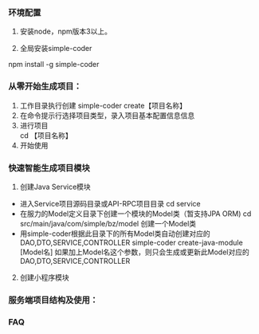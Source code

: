 

### 环境配置
1. 安装node，npm版本3以上。

2. 全局安装simple-coder

  npm install -g simple-coder

### 从零开始生成项目：
1. 工作目录执行创建
   simple-coder create【项目名称】
2. 在命令提示行选择项目类型，录入项目基本配置信息信息
3. 进行项目     
   cd 【项目名称】
4. 开始使用


### 快速智能生成项目模块
1. 创建Java Service模块
-  进入Service项目源码目录或API-RPC项目目录
   cd service
-  在服力的Model定义目录下创建一个模块的Model类（暂支持JPA ORM)
   cd src/main/java/com/simple/bz/model
   创建一个Model类
-  用simple-coder根据此目录下的所有Model类自动创建对应的 DAO,DTO,SERVICE,CONTROLLER
   simple-coder create-java-module [Model名]
   如果加上Model名这个参数，则只会生成或更新此Model对应的 DAO,DTO,SERVICE,CONTROLLER
 
2. 创建小程序模块

### 服务端项目结构及使用：

### FAQ

